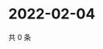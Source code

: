 # 2022-02-04

共 0 条

<!-- BEGIN WEIBO -->
<!-- 最后更新时间 Fri Feb 04 2022 02:13:41 GMT+0800 (China Standard Time) -->

<!-- END WEIBO -->
